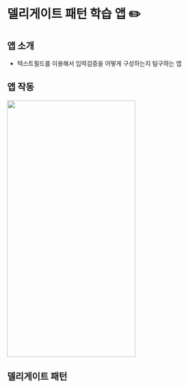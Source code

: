 
# 델리게이트 패턴 학습 앱 ✏️

## 앱 소개
- 텍스트필드를 이용해서 입력검증을 어떻게 구성하는지 탐구하는 앱

## 앱 작동
<img width="300px" height="600px" src="https://user-images.githubusercontent.com/70146658/179742479-07874977-d1fe-48bd-b995-50a4a8d1820e.gif"/>

## 델리게이트 패턴

